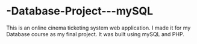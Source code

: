 # -Database-Project---mySQL
This is an online cinema ticketing system web application. I made it for my Database course as my final project. It was built using mySQL and PHP.
